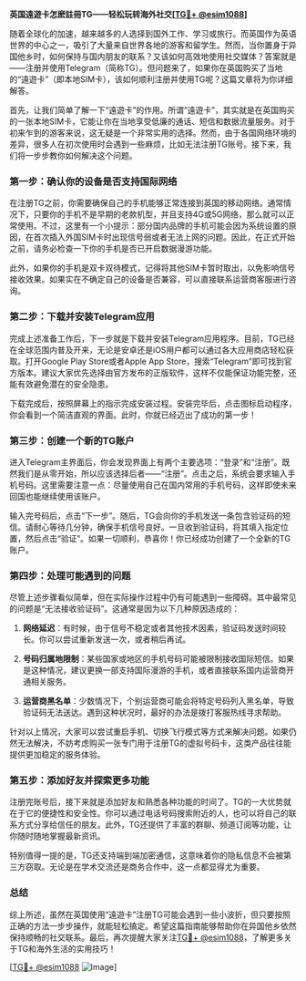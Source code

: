 **英国遠遊卡怎麽註冊TG——轻松玩转海外社交[[TG💪+ @esim1088](https://t.me/s/esim1088)]**

随着全球化的加速，越来越多的人选择到国外工作、学习或旅行。而英国作为英语世界的中心之一，吸引了大量来自世界各地的游客和留学生。然而，当你置身于异国他乡时，如何保持与国内朋友的联系？又该如何高效地使用社交媒体？答案就是——注册并使用Telegram（简称TG）。但问题来了，如果你在英国购买了当地的“遠遊卡”（即本地SIM卡），该如何顺利注册并使用TG呢？这篇文章将为你详细解答。

首先，让我们简单了解一下“遠遊卡”的作用。所谓“遠遊卡”，其实就是在英国购买的一张本地SIM卡，它能让你在当地享受低廉的通话、短信和数据流量服务。对于初来乍到的游客来说，这无疑是一个非常实用的选择。然而，由于各国网络环境的差异，很多人在初次使用时会遇到一些麻烦，比如无法注册TG账号。接下来，我们将一步步教你如何解决这个问题。

### 第一步：确认你的设备是否支持国际网络

在注册TG之前，你需要确保自己的手机能够正常连接到英国的移动网络。通常情况下，只要你的手机不是早期的老款机型，并且支持4G或5G网络，那么就可以正常使用。不过，这里有一个小提示：部分国内品牌的手机可能会因为系统设置的原因，在首次插入外国SIM卡时出现信号弱或者无法上网的问题。因此，在正式开始之前，请务必检查一下你的手机是否已开启数据漫游功能。

此外，如果你的手机是双卡双待模式，记得将其他SIM卡暂时取出，以免影响信号接收效果。如果实在不确定自己的设备是否兼容，可以直接联系运营商客服进行咨询。

### 第二步：下载并安装Telegram应用

完成上述准备工作后，下一步就是下载并安装Telegram应用程序。目前，TG已经在全球范围内普及开来，无论是安卓还是iOS用户都可以通过各大应用商店轻松获取。打开Google Play Store或者Apple App Store，搜索“Telegram”即可找到官方版本。建议大家优先选择由官方发布的正版软件，这样不仅能保证功能完整，还能有效避免潜在的安全隐患。

下载完成后，按照屏幕上的指示完成安装过程。安装完毕后，点击图标启动程序，你会看到一个简洁直观的界面。此时，你就已经迈出了成功的第一步！

### 第三步：创建一个新的TG账户

进入Telegram主界面后，你会发现界面上有两个主要选项：“登录”和“注册”。既然我们是从零开始，所以应该选择后者——“注册”。点击之后，系统会要求输入手机号码。这里需要注意一点：尽量使用自己在国内常用的手机号码，这样即使未来回国也能继续使用该账户。

输入完号码后，点击“下一步”。随后，TG会向你的手机发送一条包含验证码的短信。请耐心等待几分钟，确保手机信号良好。一旦收到验证码，将其填入指定位置，然后点击“验证”。如果一切顺利，恭喜你！你已经成功创建了一个全新的TG账户。

### 第四步：处理可能遇到的问题

尽管上述步骤看似简单，但在实际操作过程中仍有可能遇到一些障碍。其中最常见的问题是“无法接收验证码”。这通常是因为以下几种原因造成的：

1. **网络延迟**：有时候，由于信号不稳定或者其他技术因素，验证码发送时间较长。你可以尝试重新发送一次，或者稍后再试。
   
2. **号码归属地限制**：某些国家或地区的手机号码可能被限制接收国际短信。如果是这种情况，建议更换一部支持国际漫游的手机，或者直接联系国内运营商开通相关服务。

3. **运营商黑名单**：少数情况下，个别运营商可能会将特定号码列入黑名单，导致验证码无法送达。遇到这种状况时，最好的办法是拨打客服热线寻求帮助。

针对以上情况，大家可以尝试重启手机、切换飞行模式等方式来解决问题。如果仍然无法解决，不妨考虑购买一张专门用于注册TG的虚拟号码卡，这类产品往往能提供更加稳定的服务体验。

### 第五步：添加好友并探索更多功能

注册完账号后，接下来就是添加好友和熟悉各种功能的时间了。TG的一大优势就在于它的便捷性和安全性。你可以通过电话号码搜索附近的人，也可以将自己的联系方式分享给信任的朋友。此外，TG还提供了丰富的群聊、频道订阅等功能，让你随时随地掌握最新资讯。

特别值得一提的是，TG还支持端到端加密通信，这意味着你的隐私信息不会被第三方窃取。无论是在学术交流还是商务合作中，这一点都显得尤为重要。

### 总结

综上所述，虽然在英国使用“遠遊卡”注册TG可能会遇到一些小波折，但只要按照正确的方法一步步操作，就能轻松搞定。希望这篇指南能够帮助你在异国他乡依然保持顺畅的社交联系。最后，再次提醒大家关注[TG💪+ @esim1088](https://t.me/s/esim1088)，了解更多关于TG和海外生活的实用技巧！

[[TG💪+ @esim1088](https://t.me/s/esim1088) ![Image](https://i.postimg.cc/4NQfJmqS/Snipaste-2025-05-13-00-14-12.png)]